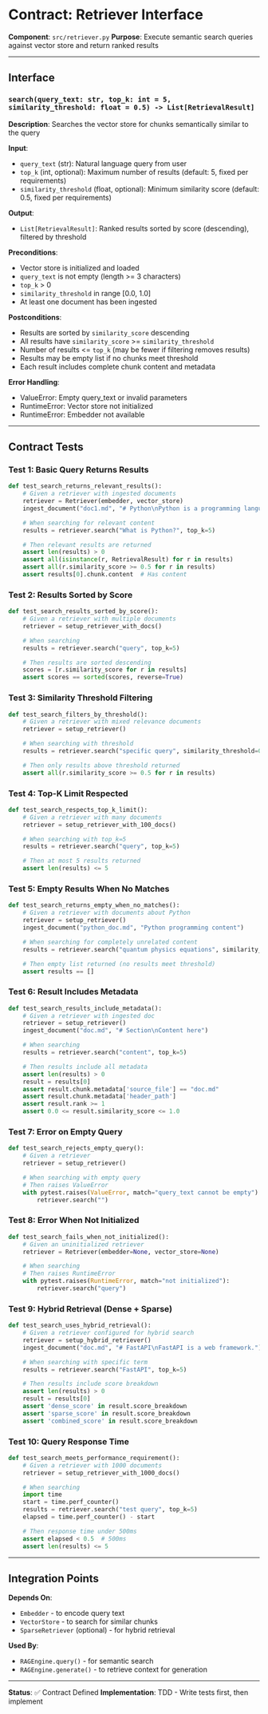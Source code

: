 # Contract: Retriever Interface

**Component**: `src/retriever.py`
**Purpose**: Execute semantic search queries against vector store and return ranked results

---

## Interface

### `search(query_text: str, top_k: int = 5, similarity_threshold: float = 0.5) -> List[RetrievalResult]`

**Description**: Searches the vector store for chunks semantically similar to the query

**Input**:
- `query_text` (str): Natural language query from user
- `top_k` (int, optional): Maximum number of results (default: 5, fixed per requirements)
- `similarity_threshold` (float, optional): Minimum similarity score (default: 0.5, fixed per requirements)

**Output**:
- `List[RetrievalResult]`: Ranked results sorted by score (descending), filtered by threshold

**Preconditions**:
- Vector store is initialized and loaded
- `query_text` is not empty (length >= 3 characters)
- `top_k` > 0
- `similarity_threshold` in range [0.0, 1.0]
- At least one document has been ingested

**Postconditions**:
- Results are sorted by `similarity_score` descending
- All results have `similarity_score` >= `similarity_threshold`
- Number of results <= `top_k` (may be fewer if filtering removes results)
- Results may be empty list if no chunks meet threshold
- Each result includes complete chunk content and metadata

**Error Handling**:
- ValueError: Empty query_text or invalid parameters
- RuntimeError: Vector store not initialized
- RuntimeError: Embedder not available

---

## Contract Tests

### Test 1: Basic Query Returns Results
```python
def test_search_returns_relevant_results():
    # Given a retriever with ingested documents
    retriever = Retriever(embedder, vector_store)
    ingest_document("doc1.md", "# Python\nPython is a programming language.")

    # When searching for relevant content
    results = retriever.search("What is Python?", top_k=5)

    # Then relevant results are returned
    assert len(results) > 0
    assert all(isinstance(r, RetrievalResult) for r in results)
    assert all(r.similarity_score >= 0.5 for r in results)
    assert results[0].chunk.content  # Has content
```

### Test 2: Results Sorted by Score
```python
def test_search_results_sorted_by_score():
    # Given a retriever with multiple documents
    retriever = setup_retriever_with_docs()

    # When searching
    results = retriever.search("query", top_k=5)

    # Then results are sorted descending
    scores = [r.similarity_score for r in results]
    assert scores == sorted(scores, reverse=True)
```

### Test 3: Similarity Threshold Filtering
```python
def test_search_filters_by_threshold():
    # Given a retriever with mixed relevance documents
    retriever = setup_retriever()

    # When searching with threshold
    results = retriever.search("specific query", similarity_threshold=0.5)

    # Then only results above threshold returned
    assert all(r.similarity_score >= 0.5 for r in results)
```

### Test 4: Top-K Limit Respected
```python
def test_search_respects_top_k_limit():
    # Given a retriever with many documents
    retriever = setup_retriever_with_100_docs()

    # When searching with top_k=5
    results = retriever.search("query", top_k=5)

    # Then at most 5 results returned
    assert len(results) <= 5
```

### Test 5: Empty Results When No Matches
```python
def test_search_returns_empty_when_no_matches():
    # Given a retriever with documents about Python
    retriever = setup_retriever()
    ingest_document("python_doc.md", "Python programming content")

    # When searching for completely unrelated content
    results = retriever.search("quantum physics equations", similarity_threshold=0.5)

    # Then empty list returned (no results meet threshold)
    assert results == []
```

### Test 6: Result Includes Metadata
```python
def test_search_results_include_metadata():
    # Given a retriever with ingested doc
    retriever = setup_retriever()
    ingest_document("doc.md", "# Section\nContent here")

    # When searching
    results = retriever.search("content", top_k=5)

    # Then results include all metadata
    assert len(results) > 0
    result = results[0]
    assert result.chunk.metadata['source_file'] == "doc.md"
    assert result.chunk.metadata['header_path']
    assert result.rank >= 1
    assert 0.0 <= result.similarity_score <= 1.0
```

### Test 7: Error on Empty Query
```python
def test_search_rejects_empty_query():
    # Given a retriever
    retriever = setup_retriever()

    # When searching with empty query
    # Then raises ValueError
    with pytest.raises(ValueError, match="query_text cannot be empty"):
        retriever.search("")
```

### Test 8: Error When Not Initialized
```python
def test_search_fails_when_not_initialized():
    # Given an uninitialized retriever
    retriever = Retriever(embedder=None, vector_store=None)

    # When searching
    # Then raises RuntimeError
    with pytest.raises(RuntimeError, match="not initialized"):
        retriever.search("query")
```

### Test 9: Hybrid Retrieval (Dense + Sparse)
```python
def test_search_uses_hybrid_retrieval():
    # Given a retriever configured for hybrid search
    retriever = setup_hybrid_retriever()
    ingest_document("doc.md", "# FastAPI\nFastAPI is a web framework.")

    # When searching with specific term
    results = retriever.search("FastAPI", top_k=5)

    # Then results include score breakdown
    assert len(results) > 0
    result = results[0]
    assert 'dense_score' in result.score_breakdown
    assert 'sparse_score' in result.score_breakdown
    assert 'combined_score' in result.score_breakdown
```

### Test 10: Query Response Time
```python
def test_search_meets_performance_requirement():
    # Given a retriever with 1000 documents
    retriever = setup_retriever_with_1000_docs()

    # When searching
    import time
    start = time.perf_counter()
    results = retriever.search("test query", top_k=5)
    elapsed = time.perf_counter() - start

    # Then response time under 500ms
    assert elapsed < 0.5  # 500ms
    assert len(results) <= 5
```

---

## Integration Points

**Depends On**:
- `Embedder` - to encode query text
- `VectorStore` - to search for similar chunks
- `SparseRetriever` (optional) - for hybrid retrieval

**Used By**:
- `RAGEngine.query()` - for semantic search
- `RAGEngine.generate()` - to retrieve context for generation

---

**Status**: ✅ Contract Defined
**Implementation**: TDD - Write tests first, then implement
